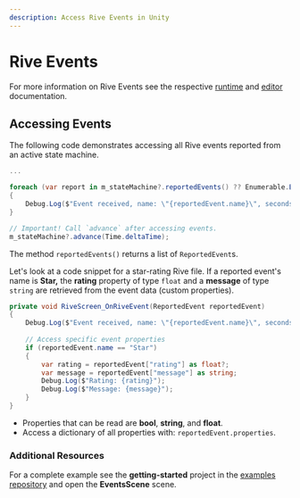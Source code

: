 ```yaml
---
description: Access Rive Events in Unity
---
```


# Rive Events

For more information on Rive Events see the respective [runtime](../../runtimes/rive-events.md) and [editor](../../editor/events.md) documentation.

## Accessing Events

The following code demonstrates accessing all Rive events reported from an active state machine.

```csharp
...

foreach (var report in m_stateMachine?.reportedEvents() ?? Enumerable.Empty<ReportedEvent>())
{
    Debug.Log($"Event received, name: \"{reportedEvent.name}\", secondsDelay: {reportedEvent.secondsDelay}");
}

// Important! Call `advance` after accessing events.
m_stateMachine?.advance(Time.deltaTime);
```

The method `reportedEvents()` returns a list of `ReportedEvent`s.

Let's look at a code snippet for a star-rating Rive file. If a reported event's name is **Star,** the **rating** property of type `float` and a **message** of type `string` are retrieved from the event data (custom properties).

```csharp
private void RiveScreen_OnRiveEvent(ReportedEvent reportedEvent)
{
    Debug.Log($"Event received, name: \"{reportedEvent.name}\", secondsDelay: {reportedEvent.secondsDelay}");
    
    // Access specific event properties
    if (reportedEvent.name == "Star")
    {
        var rating = reportedEvent["rating"] as float?;
        var message = reportedEvent["message"] as string;
        Debug.Log($"Rating: {rating}");
        Debug.Log($"Message: {message}");
    }
}
```

* Properties that can be read are **bool**, **string**, and **float**.
* Access a dictionary of all properties with: `reportedEvent.properties`.

### Additional Resources

For a complete example see the **getting-started** project in the [examples repository](https://github.com/rive-app/rive-unity-examples) and open the **EventsScene** scene.
